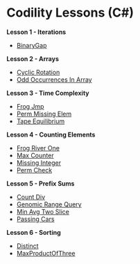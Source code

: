 # Codility Lessons (C#)

**Lesson 1 - Iterations**

- [BinaryGap](Lesson%2001%20-%20Iterations/BinaryGap_01.cs)

**Lesson 2 - Arrays**

- [Cyclic Rotation](Lesson%2002%20-%20Arrays/CyclicRotation_01.cs)
- [Odd Occurrences In Array](Lesson%2002%20-%20Arrays/OddOccurrencesInArray_02.cs)

**Lesson 3 - Time Complexity**

- [Frog Jmp](Lesson%2003%20-%20Time%20Complexity/FrogJmp_01.cs)
- [Perm Missing Elem](Lesson%2003%20-%20Time%20Complexity/PermMissingElem_02.cs)
- [Tape Equilibrium](Lesson%2003%20-%20Time%20Complexity/TapeEquilibrium_01.cs)

**Lesson 4 - Counting Elements**

- [Frog River One](Lesson%2004%20-%20Counting%20Elements/FrogRiverOne_01.cs)
- [Max Counter](Lesson%2004%20-%20Counting%20Elements/MaxCounters_01.cs)
- [Missing Integer](Lesson%2004%20-%20Counting%20Elements/MissingInteger_01.cs)
- [Perm Check](Lesson%2004%20-%20Counting%20Elements/PermCheck_01.cs)

**Lesson 5 - Prefix Sums**

- [Count Div](Lesson%2005%20-%20Prefix%20Sums/CountDiv_01.cs)
- [Genomic Range Query](Lesson%2005%20-%20Prefix%20Sums/GenomicRangeQuery_01.cs)
- [Min Avg Two Slice](Lesson%2005%20-%20Prefix%20Sums/MinAvgTwoSlice_01.cs)
- [Passing Cars](Lesson%2005%20-%20Prefix%20Sums/PassingCars_01.cs)

**Lesson 6 - Sorting**

- [Distinct](Lesson%2006%20-%20Sorting/Distinct_01.cs)
- [MaxProductOfThree](Lesson%2006%20-%20Sorting/MaxProductOfThree_01.cs)